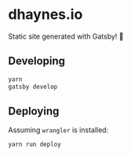 # dhaynes.io

Static site generated with Gatsby! 🚀

## Developing

```sh
yarn
gatsby develop
```

## Deploying

Assuming `wrangler` is installed:

```sh
yarn run deploy
```
